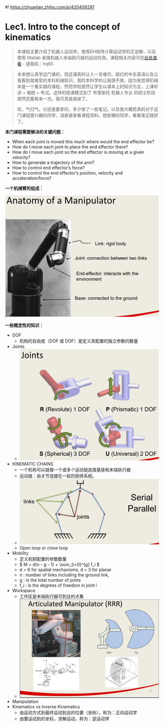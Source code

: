 #! https://zhuanlan.zhihu.com/p/420409297
# Lec1. Intro to the concept of kinematics

> 本课程主要介绍了机器人运动学。使用DH矩阵计算运动学的正逆解，以及使用 Matlab 来做机器人末端执行器的运动仿真。课程相关内容可在[此处查看](链接：https://pan.baidu.com/s/1ZJyGgTrQg-uERRLKwN2W3g) - 提取码：hq65 


> 本来想认真学这门课的，但这课真的让人一言难尽。超烂的中东英语以及让我看到就难受的本科机械知识。我的本科学的让我很不爽，因为我觉得机械本是一个重实践的课程，然而学校居然让学生以课本上的知识为主，上课听讲 + 做题 + 考试。这样的授课模式到了 布里斯托 机器人专业 的硕士阶段 居然还要再来一次。我可真是谢谢了。


> 哎，气归气。分还是要拿的，多少做了一些笔记。以及我大概若真的对于这门课程感兴趣的同学，请直接查看课程资料。想偷懒的同学，看看笔记就好了。

**本门课程需要解决的关键问题：**

- When each joint is moved this much where would the end effector be?
- How do I move each joint to place the end effector there?
- How do I move each joint so the end effector is moving at a given velocity?
- How to generate a trajectory of the arm?
- How to control end effector’s force?
- How to control the end effector’s position, velocity and acceleration/force?

**一个机械臂的组成：**

![ ](pics/1.png)

**一些概念性的知识：**

- DOF
  - 机构的自由度（DOF 或 DOF）是定义其配置的独立参数的数量
- Joints
  - ![ ](pics/2.png)
- KINEMATIC CHAINS
  - 一个机构可以链接一个或多个运动链连接基座和末端执行器
  - 运动链：由关节连接在一起的刚体系统。
  - ![ ](pics/3.png)
  - Open loop or close loop 
- Mobility
  - 定义机制配置的参数数量
  - $ M = d(n - g - 1) + \sum_{i=0}^{g} f_i $
  - d = 6 for spatial mechanisms, d = 3 for planar
  - n : number of links including the ground link,
  - g : is the total number of joints
  - f_i : is the degrees of freedom in joint i
- Workspace
  - 工作区是末端执行器可到达的点集
  - ![ ](pics/4.png)
- Manipulation
- Kinematics vs Inverse Kinematics
  - 由运动方式到最终运动到达的位置（坐标），称为：正向运动学
  - 由要运动到的坐标，求解运动，称为：逆运动学
